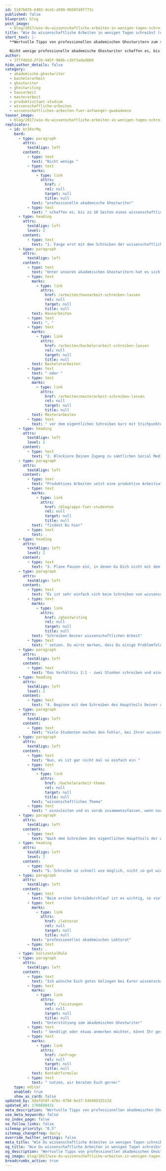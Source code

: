 ```yaml
---
id: 5187b076-6402-4ce5-a509-9b507d9f773c
published: false
blueprint: blog
post_image:
  - blog/2017/wie-du-wissenschaftliche-arbeiten-in-wenigen-tagen-schreibst/arbeiten.jpg
title: "Wie Du wissenschaftliche Arbeiten in wenigen Tagen schreibst (ohne dabei verrückt zu werden)"
short_text: |-
  **Wertvolle Tipps von professionellen akademischen Ghostwritern zum schnellen Schreiben der Hausarbeit, Bachelorarbeit oder Masterarbeit.**

  Nicht wenige professionelle akademische Ghostwriter schaffen es, bis zu 10 Seiten eines wissenschaftlichen Textes an einem Tag zu schreiben. Welche Arbeitsweisen sie dabei nutzen und wie Du es Ihnen leicht nachmachen kannst, erfährst Du in diesem Beitrag...
author:
  - 1f7f4b5d-2f26-445f-984b-c1bf3adad660
hide_author_details: false
category:
  - akademische-ghostwriter
  - bachelorarbeit
  - ghostwriter
  - ghostwriting
  - hausarbeit
  - masterarbeit
  - produktivitaet-studium
  - wissenschaftliche-arbeiten
  - wissenschaftliches-arbeiten-fuer-anfaenger-gwakademie
teaser_image:
  - blog/2017/wie-du-wissenschaftliche-arbeiten-in-wenigen-tagen-schreibst/arbeiten.jpg
replicator:
  - id: brIKorMq
    bard:
      - type: paragraph
        attrs:
          textAlign: left
        content:
          - type: text
            text: "Nicht wenige "
          - type: text
            marks:
              - type: link
                attrs:
                  href: /
                  rel: null
                  target: null
                  title: null
            text: "professionelle akademische Ghostwriter"
          - type: text
            text: " schaffen es, bis zu 10 Seiten eines wissenschaftlichen Textes an einem Tag zu schreiben. Welche Arbeitsweisen sie dabei nutzen und wie Du es Ihnen leicht nachmachen kannst, erfährst Du in diesem Beitrag."
      - type: heading
        attrs:
          textAlign: left
          level: 2
        content:
          - type: text
            text: "1. Fange erst mit dem Schreiben der wissenschaftlichen Arbeit an, wenn die Literaturrecherche komplett abgeschlossen ist"
      - type: paragraph
        attrs:
          textAlign: left
        content:
          - type: text
            text: "Unter unseren akademischen Ghostwritern hat es sich bewährt, einzelne Kapitel von "
          - type: text
            marks:
              - type: link
                attrs:
                  href: /arbeiten/hausarbeit-schreiben-lassen
                  rel: null
                  target: null
                  title: null
            text: Hausarbeiten
          - type: text
            text: ", "
          - type: text
            marks:
              - type: link
                attrs:
                  href: /arbeiten/bachelorarbeit-schreiben-lassen
                  rel: null
                  target: null
                  title: null
            text: Bachelorarbeiten
          - type: text
            text: " oder "
          - type: text
            marks:
              - type: link
                attrs:
                  href: /arbeiten/masterarbeit-schreiben-lassen
                  rel: null
                  target: null
                  title: null
            text: Masterarbeiten
          - type: text
            text: " vor dem eigentlichen Schreiben kurz mit Stichpunkten und Literaturnotizen in einem Plan zusammenzufassen. Solch ein durchdachter Plan zeigt Dir, an welcher Stelle welche Literatur aufgegriffen werden sollte und macht praktischerweise das Schreiben Deiner wissenschaftlichen Arbeit fast schon zur Nebensache. Dafür solltest Du jedoch die Literaturrecherche bereits komplett abgeschlossen und Dich soweit in die Materie eingelesen haben, dass keine bösen Überraschungen auftauchen."
      - type: heading
        attrs:
          textAlign: left
          level: 2
        content:
          - type: text
            text: "2. Blockiere Deinen Zugang zu sämtlichen Social Media Apps & Webseiten"
      - type: paragraph
        attrs:
          textAlign: left
        content:
          - type: text
            text: "Produktives Arbeiten setzt eine produktive Arbeitsatmosphäre voraus. Die schaffst Du leider nicht, wenn Deine Freunde Dich im 30-Sekunden Takt mit Memes über den Whatsapp-Gruppenchat versorgen. Mit einigen hilfreichen Tools ist es möglich, Whatsapp, Facebook, Youtube und anderen Apps oder Seiten auf bestimmte Zeit die Verbindung zum Web zu verbieten - am Smartphone und Computer. Eine kleine Auflistung dieser Tools und Ihre Funktionsweisen "
          - type: text
            marks:
              - type: link
                attrs:
                  href: /blog/apps-fuer-studenten
                  rel: null
                  target: null
                  title: null
            text: "findest Du hier"
          - type: text
            text: .
      - type: heading
        attrs:
          textAlign: left
          level: 2
        content:
          - type: text
            text: "3. Plane Pausen ein, in denen Du Dich nicht mit dem Schreiben Deiner Arbeit beschäftigst"
      - type: paragraph
        attrs:
          textAlign: left
        content:
          - type: text
            text: "Es ist sehr einfach sich beim Schreiben von wissenschaftlichen Arbeiten an bestimmten Punkten zu verrennen oder eine einseitige Sichtweise auf Problemstellungen zu entwickeln. Dies ist ganz natürlich und passiert nicht nur Studenten, sondern manchmal auch akademischen Ghostwritern. Um das zu verhindern, legen erfahrene Schreiber Pausen ein. Pausen, in denen an alles gedacht werden darf - nur nicht an die wissenschaftliche Arbeit. Ein kurzer Trip zum Supermarkt, Kaffee trinken mit Freunden oder ein kurzer Gang ins Fitnessstudio lenken Dich optimal von Deiner Arbeit ab. Und danach kannst Du Dich mit frischem Kopf an das "
          - type: text
            marks:
              - type: link
                attrs:
                  href: /ghostwriting
                  rel: null
                  target: null
                  title: null
            text: "Schreiben Deiner wissenschaftlichen Arbeit"
          - type: text
            text: " setzen. Du wirst merken, dass Du einige Problemfelder nach der Pause ganz anders sehen wirst."
      - type: paragraph
        attrs:
          textAlign: left
        content:
          - type: text
            text: "Das Verhältnis 2:1 - zwei Stunden schreiben und eine Stunde Pause - hat sich in unserem Team bereits mehrfach bewährt."
      - type: heading
        attrs:
          textAlign: left
          level: 2
        content:
          - type: text
            text: "4. Beginne mit dem Schreiben des Hauptteils Deiner wissenschaftlichen Arbeit"
      - type: paragraph
        attrs:
          textAlign: left
        content:
          - type: text
            text: "Viele Studenten machen den Fehler, bei Ihrer wissenschaftlichen Arbeit mit dem Schreiben der Einleitung zu beginnen. Warum ist dies ein Fehler?"
      - type: paragraph
        attrs:
          textAlign: left
        content:
          - type: text
            text: "Nun, es ist gar nicht mal so einfach ein "
          - type: text
            marks:
              - type: link
                attrs:
                  href: /bachelorarbeit-thema
                  rel: null
                  target: null
                  title: null
            text: "wissenschaftliches Thema"
          - type: text
            text: " einzuleiten und es vorab zusammenzufassen, wenn noch gar kein Wort davon geschrieben wurde. Selbst, wenn bereits ein Konzept feststeht, kann sich dieses im Schreibprozess (mehrfach) ändern. In solch einem Fall müsste die Einleitung noch einmal umgeschrieben oder gar verworfen werden, was nicht sehr effizient ist."
      - type: paragraph
        attrs:
          textAlign: left
        content:
          - type: text
            text: "Nach dem Schreiben des eigentlichen Hauptteils der wissenschaftlichen Arbeit fallen solche Probleme nicht an."
      - type: heading
        attrs:
          textAlign: left
          level: 2
        content:
          - type: text
            text: "5. Schreibe so schnell wie möglich, nicht so gut wie möglich"
      - type: paragraph
        attrs:
          textAlign: left
        content:
          - type: text
            text: "Beim ersten Schreibdurchlauf ist es wichtig, so viele Fakten und Gedankengänge wie möglich zu Blatt zu bringen. Über eine geschickte Wortwahl und fließende Übergänge kannst Du Dir später Gedanken machen. Entweder bei einem weiteren eigenen Durchlauf oder aber durch ein "
          - type: text
            marks:
              - type: link
                attrs:
                  href: /lektorat
                  rel: null
                  target: null
                  title: null
            text: "professionelles akademisches Lektorat"
          - type: text
            text: .
      - type: horizontalRule
      - type: paragraph
        attrs:
          textAlign: left
        content:
          - type: text
            text: "Ich wünsche Euch gutes Gelingen bei Eurer wissenschaftlichen Arbeit! Wenn Ihr noch offene Fragen habt, "
          - type: text
            marks:
              - type: link
                attrs:
                  href: /leistungen
                  rel: null
                  target: null
                  title: null
            text: "Unterstützung vom akademischen Ghostwriter"
          - type: text
            text: " benötigt oder etwas anmerken möchtet, könnt Ihr gerne unser "
          - type: text
            marks:
              - type: link
                attrs:
                  href: /anfrage
                  rel: null
                  target: null
                  title: null
            text: Kontaktformular
          - type: text
            text: " nutzen, wir beraten Euch gerne!"
    type: editor
    enabled: true
    show_as_card: false
updated_by: 5dafdfdf-476c-4794-be37-54949932513d
updated_at: 1708680431
meta_description: "Wertvolle Tipps von professionellen akademischen Ghostwritern zum schnellen Schreiben der Hausarbeit, Bachelorarbeit oder Masterarbeit."
use_meta_keywords: false
no_index_page: false
no_follow_links: false
sitemap_priority: "0.5"
sitemap_changefreq: daily
override_twitter_settings: false
meta_title: "Wie Du wissenschaftliche Arbeiten in wenigen Tagen schreibst"
og_title: "Wie Du wissenschaftliche Arbeiten in wenigen Tagen schreibst"
og_description: "Wertvolle Tipps von professionellen akademischen Ghostwritern zum schnellen Schreiben der Hausarbeit, Bachelorarbeit oder Masterarbeit."
og_image: blog/2017/wie-du-wissenschaftliche-arbeiten-in-wenigen-tagen-schreibst/arbeiten.jpg
breadcrumbs_active: true
---
```

